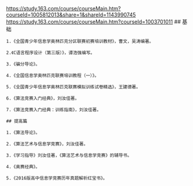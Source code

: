 
https://study.163.com/course/courseMain.htm?courseId=1005812013&share=1&shareId=1143990745
https://study.163.com/course/courseMain.htm?courseId=1003701011
    ## 基础

    1.《全国青少年信息学奥林匹克分区联赛初赛培训教材》，曹文，吴涛编著。

    2.《C语言程序设计（第三版）》，谭浩强编写。

    3.《骗分导论》。

    4.《全国信息学奥林匹克联赛培训教程（一）》。

    5.《全国青少年信息学奥林匹克联赛模拟训练试卷精选》，王建德著。

    6.《算法竞赛入门经典》，刘汝佳著。

    7.《算法竞赛入门经典：训练指南》，刘汝佳著。

    ## 提高篇

    1.《算法导论》。

    2.《算法艺术与信息学竞赛》，刘汝佳著。

    3.《学习指导》刘汝佳著，《算法艺术与信息学竞赛》的辅导书。

    4.《奥赛经典》。

    5.《2016版高中信息学竞赛历年真题解析红宝书》。

